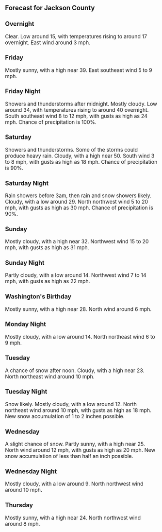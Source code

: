 <div>
   <h2>Forecast for Jackson County</h2>
   <p>
      <div style="font-size:120%">
         <h3>Overnight</h3>Clear. Low around 15, with temperatures rising to around 17 overnight. East wind around 3 mph.<br></div>
   </p>
   <p>
      <div style="font-size:120%">
         <h3>Friday</h3>Mostly sunny, with a high near 39. East southeast wind 5 to 9 mph.<br></div>
   </p>
   <p>
      <div style="font-size:120%">
         <h3>Friday Night</h3>Showers and thunderstorms after midnight. Mostly cloudy. Low around 34, with temperatures rising to around 40 overnight. South
         southeast wind 8 to 12 mph, with gusts as high as 24 mph. Chance of precipitation is 100%.<br></div>
   </p>
   <p>
      <div style="font-size:120%">
         <h3>Saturday</h3>Showers and thunderstorms. Some of the storms could produce heavy rain. Cloudy, with a high near 50. South wind 3 to 8 mph,
         with gusts as high as 18 mph. Chance of precipitation is 90%.<br></div>
   </p>
   <p>
      <div style="font-size:120%">
         <h3>Saturday Night</h3>Rain showers before 3am, then rain and snow showers likely. Cloudy, with a low around 29. North northwest wind 5 to 20 mph,
         with gusts as high as 30 mph. Chance of precipitation is 90%.<br></div>
   </p>
   <p>
      <div style="font-size:120%">
         <h3>Sunday</h3>Mostly cloudy, with a high near 32. Northwest wind 15 to 20 mph, with gusts as high as 31 mph.<br></div>
   </p>
   <p>
      <div style="font-size:120%">
         <h3>Sunday Night</h3>Partly cloudy, with a low around 14. Northwest wind 7 to 14 mph, with gusts as high as 22 mph.<br></div>
   </p>
   <p>
      <div style="font-size:120%">
         <h3>Washington's Birthday</h3>Mostly sunny, with a high near 28. North wind around 6 mph.<br></div>
   </p>
   <p>
      <div style="font-size:120%">
         <h3>Monday Night</h3>Mostly cloudy, with a low around 14. North northeast wind 6 to 9 mph.<br></div>
   </p>
   <p>
      <div style="font-size:120%">
         <h3>Tuesday</h3>A chance of snow after noon. Cloudy, with a high near 23. North northeast wind around 10 mph.<br></div>
   </p>
   <p>
      <div style="font-size:120%">
         <h3>Tuesday Night</h3>Snow likely. Mostly cloudy, with a low around 12. North northeast wind around 10 mph, with gusts as high as 18 mph. New snow
         accumulation of 1 to 2 inches possible.<br></div>
   </p>
   <p>
      <div style="font-size:120%">
         <h3>Wednesday</h3>A slight chance of snow. Partly sunny, with a high near 25. North wind around 12 mph, with gusts as high as 20 mph. New snow
         accumulation of less than half an inch possible.<br></div>
   </p>
   <p>
      <div style="font-size:120%">
         <h3>Wednesday Night</h3>Mostly cloudy, with a low around 9. North northwest wind around 10 mph.<br></div>
   </p>
   <p>
      <div style="font-size:120%">
         <h3>Thursday</h3>Mostly sunny, with a high near 24. North northwest wind around 8 mph.<br></div>
   </p>
</div>